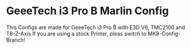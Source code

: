 # GeeeTech i3 Pro B Marlin Config

This Configs are made for GeeeTech i3 Pro B with E3D V6, TMC2100 and T8-Z-Axis
If you are using a stock Printer, pleas switch to MK8-Config-Branch!
